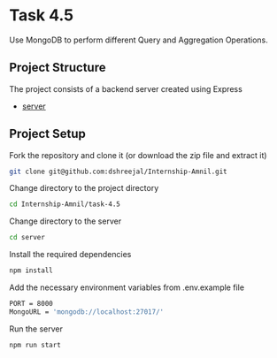 # Task 4.5

Use MongoDB to perform different Query and Aggregation Operations.

## Project Structure

The project consists of a backend server created using Express

- [server](https://github.com/dshreejal/Internship-Amnil/tree/main/task-5/server)

## Project Setup

Fork the repository and clone it (or download the zip file and extract it)

```bash
git clone git@github.com:dshreejal/Internship-Amnil.git
```

Change directory to the project directory

```bash
cd Internship-Amnil/task-4.5
```

Change directory to the server

```bash
cd server
```

Install the required dependencies

```bash
npm install
```

Add the necessary environment variables from .env.example file

```bash
PORT = 8000
MongoURL = 'mongodb://localhost:27017/'
```

Run the server

```bash
npm run start
```
